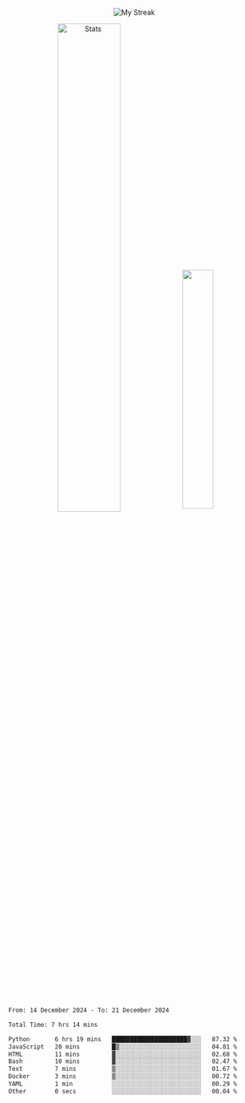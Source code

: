 <p align="center">
<picture>
  <source media="(prefers-color-scheme: dark)" srcset="http://github-readme-streak-stats.herokuapp.com?user=semolik&theme=dark&hide_border=true&background=DD272700">
  <img alt="My Streak" src="http://github-readme-streak-stats.herokuapp.com?user=semolik&hide_border=true">
</picture>
</p>
<div align="center">
  <picture>
    <source media="(prefers-color-scheme: dark)" srcset="https://github-readme-stats.vercel.app/api?username=semolik&show_icons=true&bg_color=DD272700&hide_border=true&theme=dark">
        <img alt="Stats" src="https://github-readme-stats.vercel.app/api?username=semolik&show_icons=true&bg_color=DD272700&hide_border=true" width="50%" >
  </picture>
  <sup>
  <picture>
  <source media="(prefers-color-scheme: dark)" srcset="https://github-readme-stats.vercel.app/api/top-langs/?username=semolik&layout=compact&hide_border=true&bg_color=DD272700&theme=dark">
  <img src="https://github-readme-stats.vercel.app/api/top-langs/?username=semolik&layout=compact&hide_border=true" width="35%" />
  </picture>
  </sup>
</div>
<!--START_SECTION:waka-->

```txt
From: 14 December 2024 - To: 21 December 2024

Total Time: 7 hrs 14 mins

Python       6 hrs 19 mins   █████████████████████▓░░░   87.32 %
JavaScript   20 mins         █▒░░░░░░░░░░░░░░░░░░░░░░░   04.81 %
HTML         11 mins         ▓░░░░░░░░░░░░░░░░░░░░░░░░   02.68 %
Bash         10 mins         ▓░░░░░░░░░░░░░░░░░░░░░░░░   02.47 %
Text         7 mins          ▒░░░░░░░░░░░░░░░░░░░░░░░░   01.67 %
Docker       3 mins          ▒░░░░░░░░░░░░░░░░░░░░░░░░   00.72 %
YAML         1 min           ░░░░░░░░░░░░░░░░░░░░░░░░░   00.29 %
Other        0 secs          ░░░░░░░░░░░░░░░░░░░░░░░░░   00.04 %
```

<!--END_SECTION:waka-->

